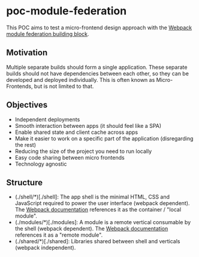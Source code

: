 # poc-module-federation

This POC aims to test a micro-frontend design approach with the [Webpack module federation building block](https://webpack.js.org/concepts/module-federation/).

## Motivation

Multiple separate builds should form a single application. These separate builds should not have dependencies between each other, so they can be developed and deployed individually.
This is often known as Micro-Frontends, but is not limited to that.

## Objectives

-   Independent deployments
-   Smooth interaction between apps (it should feel like a SPA)
-   Enable shared state and client cache across apps
-   Make it easier to work on a specific part of the application (disregarding the rest)
-   Reducing the size of the project you need to run locally
-   Easy code sharing between micro frontends
-   Technology agnostic

## Structure

-   (./shell/\*)[./shell]: The app shell is the minimal HTML, CSS and JavaScript required to power the user interface (webpack dependent). The [Webpack documentation](https://webpack.js.org/concepts/module-federation/#low-level-concepts) references it as the container / "local module".
-   (./modules/\*)[./modules]: A module is a remote vertical consumable by the shell (webpack dependent). The [Webpack documentation](https://webpack.js.org/concepts/module-federation/#low-level-concepts) references it as a "remote module".
-   (./shared/\*)[./shared]: Libraries shared between shell and verticals (webpack independent).
